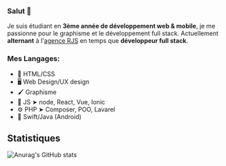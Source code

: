 ### Salut 👋

Je suis étudiant en **3ème année de développement web & mobile**, je me passionne pour le graphisme et le développement full stack. Actuellement **alternant** à l'[agence RJS](https://github.com/Agence-RJS) en temps que **développeur full stack**.

### Mes Langages:

- 📐 HTML/CSS
- 🖥 Web Design/UX design
- 🖌 Graphisme
- 🚀 JS ➤ node, React, Vue, Ionic
- ⚙️ PHP ➤ Composer, POO, Lavarel
- 📱 Swift/Java (Android)

## Statistiques

![Anurag's GitHub stats](https://github-readme-stats.vercel.app/api?username=dantin-durand&show_icons=true&theme=tokyonight)

